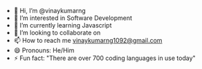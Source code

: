 - 👋 Hi, I’m @vinaykumarng
- 👀 I’m interested in Software Development
- 🌱 I’m currently learning Javascript
- 💞️ I’m looking to collaborate on 
- 📫 How to reach me vinaykumarng1092@gmail.com
- 😄 Pronouns: He/Him
- ⚡ Fun fact: "There are over 700 coding languages in use today"

<!---
vinaykumarng/vinaykumarng is a ✨ special ✨ repository because its `README.md` (this file) appears on your GitHub profile.
You can click the Preview link to take a look at your changes.
--->
